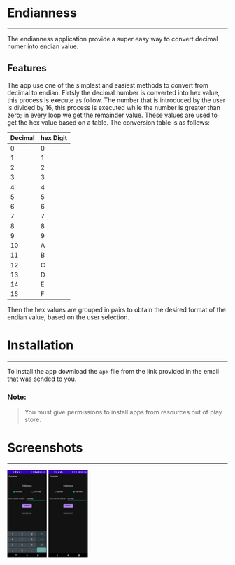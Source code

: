 # Endianness
---
The endianness application provide a super easy way to convert decimal numer into endian value.

## Features
The app use one of the simplest and easiest methods to convert from decimal to endian. Firtsly the decimal number is converted into hex value, this process is execute as follow.
The number that is introduced by the user is divided by 16, this process is executed while the number is greater than zero; in every loop we get the remainder value. These values are used to get the hex value based on a table. The conversion table is as follows:

| Decimal | hex Digit |
| ------ | ------ |
| 0 | 0 |
| 1 | 1 |
| 2 | 2 |
| 3 | 3 |
| 4 | 4 |
| 5 | 5 |
| 6 | 6 |
| 7 | 7 |
| 8 | 8 |
| 9 | 9 |
| 10 | A |
| 11 | B |
| 12 | C |
| 13 | D |
| 14 | E |
| 15 | F |
Then the hex values are grouped in pairs to obtain the desired format of the endian value, based on the user selection.

# Installation
---
To install the app download the `apk` file from the link provided in the email that was sended to you.

### Note:
> You must give permissions to install apps from resources out of play store.

# Screenshots
---
<img src="screenshots/big_endian.jpeg" height="200" alt="Big Endian Example"/> 

<img src="screenshots/little_endian.jpeg" height="200" alt="Little Endian Example"/>